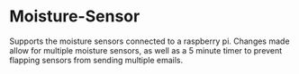 # Moisture-Sensor
Supports the moisture sensors connected to a raspberry pi.  Changes made allow for multiple moisture sensors, as well as a 5 minute timer
to prevent flapping sensors from sending multiple emails.
